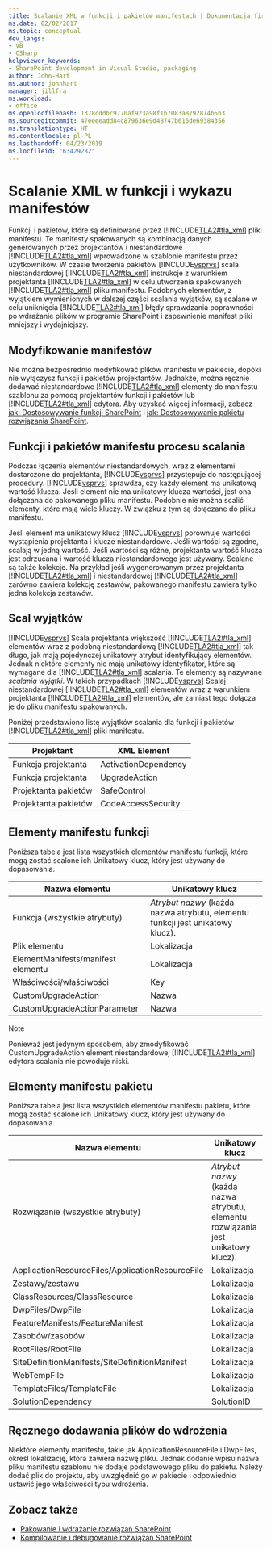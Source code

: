 ```yaml
---
title: Scalanie XML w funkcji i pakietów manifestach | Dokumentacja firmy Microsoft
ms.date: 02/02/2017
ms.topic: conceptual
dev_langs:
- VB
- CSharp
helpviewer_keywords:
- SharePoint development in Visual Studio, packaging
author: John-Hart
ms.author: johnhart
manager: jillfra
ms.workload:
- office
ms.openlocfilehash: 1378cddbc9770af923a98f1b7083a8792874b5b3
ms.sourcegitcommit: 47eeeeadd84c879636e9d48747b615de69384356
ms.translationtype: HT
ms.contentlocale: pl-PL
ms.lasthandoff: 04/23/2019
ms.locfileid: "63429282"
---
```

# <a name="merge-xml-in-feature-and-package-manifests"></a>Scalanie XML w funkcji i wykazu manifestów
  Funkcji i pakietów, które są definiowane przez [!INCLUDE[TLA2#tla_xml](../sharepoint/includes/tla2sharptla-xml-md.md)] pliki manifestu. Te manifesty spakowanych są kombinacją danych generowanych przez projektantów i niestandardowe [!INCLUDE[TLA2#tla_xml](../sharepoint/includes/tla2sharptla-xml-md.md)] wprowadzone w szablonie manifestu przez użytkowników. W czasie tworzenia pakietów [!INCLUDE[vsprvs](../sharepoint/includes/vsprvs-md.md)] scala niestandardowej [!INCLUDE[TLA2#tla_xml](../sharepoint/includes/tla2sharptla-xml-md.md)] instrukcje z warunkiem projektanta [!INCLUDE[TLA2#tla_xml](../sharepoint/includes/tla2sharptla-xml-md.md)] w celu utworzenia spakowanych [!INCLUDE[TLA2#tla_xml](../sharepoint/includes/tla2sharptla-xml-md.md)] pliku manifestu. Podobnych elementów, z wyjątkiem wymienionych w dalszej części scalania wyjątków, są scalane w celu uniknięcia [!INCLUDE[TLA2#tla_xml](../sharepoint/includes/tla2sharptla-xml-md.md)] błędy sprawdzania poprawności po wdrażanie plików w programie SharePoint i zapewnienie manifest pliki mniejszy i wydajniejszy.

## <a name="modify-the-manifests"></a>Modyfikowanie manifestów
 Nie można bezpośrednio modyfikować plików manifestu w pakiecie, dopóki nie wyłączysz funkcji i pakietów projektantów. Jednakże, można ręcznie dodawać niestandardowe [!INCLUDE[TLA2#tla_xml](../sharepoint/includes/tla2sharptla-xml-md.md)] elementy do manifestu szablonu za pomocą projektantów funkcji i pakietów lub [!INCLUDE[TLA2#tla_xml](../sharepoint/includes/tla2sharptla-xml-md.md)] edytora. Aby uzyskać więcej informacji, zobacz [jak: Dostosowywanie funkcji SharePoint](../sharepoint/how-to-customize-a-sharepoint-feature.md) i [jak: Dostosowywanie pakietu rozwiązania SharePoint](../sharepoint/how-to-customize-a-sharepoint-solution-package.md).

## <a name="feature-and-package-manifest-merge-process"></a>Funkcji i pakietów manifestu procesu scalania
 Podczas łączenia elementów niestandardowych, wraz z elementami dostarczone do projektanta, [!INCLUDE[vsprvs](../sharepoint/includes/vsprvs-md.md)] przystępuje do następującej procedury. [!INCLUDE[vsprvs](../sharepoint/includes/vsprvs-md.md)] sprawdza, czy każdy element ma unikatową wartość klucza. Jeśli element nie ma unikatowy klucza wartości, jest ona dołączana do pakowanego pliku manifestu. Podobnie nie można scalić elementy, które mają wiele kluczy. W związku z tym są dołączane do pliku manifestu.

 Jeśli element ma unikatowy klucz [!INCLUDE[vsprvs](../sharepoint/includes/vsprvs-md.md)] porównuje wartości wystąpienia projektanta i klucze niestandardowe. Jeśli wartości są zgodne, scalają w jedną wartość. Jeśli wartości są różne, projektanta wartość klucza jest odrzucana i wartość klucza niestandardowego jest używany. Scalane są także kolekcje. Na przykład jeśli wygenerowanym przez projektanta [!INCLUDE[TLA2#tla_xml](../sharepoint/includes/tla2sharptla-xml-md.md)] i niestandardowej [!INCLUDE[TLA2#tla_xml](../sharepoint/includes/tla2sharptla-xml-md.md)] zarówno zawiera kolekcję zestawów, pakowanego manifestu zawiera tylko jedna kolekcja zestawów.

## <a name="merge-exceptions"></a>Scal wyjątków
 [!INCLUDE[vsprvs](../sharepoint/includes/vsprvs-md.md)] Scala projektanta większość [!INCLUDE[TLA2#tla_xml](../sharepoint/includes/tla2sharptla-xml-md.md)] elementów wraz z podobną niestandardową [!INCLUDE[TLA2#tla_xml](../sharepoint/includes/tla2sharptla-xml-md.md)] tak długo, jak mają pojedynczej unikatowy atrybut identyfikujący elementów. Jednak niektóre elementy nie mają unikatowy identyfikator, które są wymagane dla [!INCLUDE[TLA2#tla_xml](../sharepoint/includes/tla2sharptla-xml-md.md)] scalania. Te elementy są nazywane *scalania wyjątki*. W takich przypadkach [!INCLUDE[vsprvs](../sharepoint/includes/vsprvs-md.md)] Scalaj niestandardowej [!INCLUDE[TLA2#tla_xml](../sharepoint/includes/tla2sharptla-xml-md.md)] elementów wraz z warunkiem projektanta [!INCLUDE[TLA2#tla_xml](../sharepoint/includes/tla2sharptla-xml-md.md)] elementów, ale zamiast tego dołącza je do pliku manifestu spakowanych.

 Poniżej przedstawiono listę wyjątków scalania dla funkcji i pakietów [!INCLUDE[TLA2#tla_xml](../sharepoint/includes/tla2sharptla-xml-md.md)] pliki manifestu.

|Projektant|XML Element|
|--------------|-----------------|
|Funkcja projektanta|ActivationDependency|
|Funkcja projektanta|UpgradeAction|
|Projektanta pakietów|SafeControl|
|Projektanta pakietów|CodeAccessSecurity|

## <a name="feature-manifest-elements"></a>Elementy manifestu funkcji
 Poniższa tabela jest lista wszystkich elementów manifestu funkcji, które mogą zostać scalone ich Unikatowy klucz, który jest używany do dopasowania.

|Nazwa elementu|Unikatowy klucz|
|------------------|----------------|
|Funkcja (wszystkie atrybuty)|*Atrybut nazwy* (każda nazwa atrybutu, elementu funkcji jest unikatowy klucz).|
|Plik elementu|Lokalizacja|
|ElementManifests/manifest elementu|Lokalizacja|
|Właściwości/właściwości|Key|
|CustomUpgradeAction|Nazwa|
|CustomUpgradeActionParameter|Nazwa|

> [!NOTE]
> Ponieważ jest jedynym sposobem, aby zmodyfikować CustomUpgradeAction element niestandardowej [!INCLUDE[TLA2#tla_xml](../sharepoint/includes/tla2sharptla-xml-md.md)] edytora scalania nie powoduje niski.

## <a name="package-manifest-elements"></a>Elementy manifestu pakietu
 Poniższa tabela jest lista wszystkich elementów manifestu pakietu, które mogą zostać scalone ich Unikatowy klucz, który jest używany do dopasowania.

|Nazwa elementu|Unikatowy klucz|
|------------------|----------------|
|Rozwiązanie (wszystkie atrybuty)|*Atrybut nazwy* (każda nazwa atrybutu, elementu rozwiązania jest unikatowy klucz).|
|ApplicationResourceFiles/ApplicationResourceFile|Lokalizacja|
|Zestawy/zestawu|Lokalizacja|
|ClassResources/ClassResource|Lokalizacja|
|DwpFiles/DwpFile|Lokalizacja|
|FeatureManifests/FeatureManifest|Lokalizacja|
|Zasobów/zasobów|Lokalizacja|
|RootFiles/RootFile|Lokalizacja|
|SiteDefinitionManifests/SiteDefinitionManifest|Lokalizacja|
|WebTempFile|Lokalizacja|
|TemplateFiles/TemplateFile|Lokalizacja|
|SolutionDependency|SolutionID|

## <a name="manually-add-deployed-files"></a>Ręcznego dodawania plików do wdrożenia
 Niektóre elementy manifestu, takie jak ApplicationResourceFile i DwpFiles, określ lokalizację, która zawiera nazwę pliku. Jednak dodanie wpisu nazwa pliku manifestu szablonu nie dodaje podstawowego pliku do pakietu. Należy dodać plik do projektu, aby uwzględnić go w pakiecie i odpowiednio ustawić jego właściwości typu wdrożenia.

## <a name="see-also"></a>Zobacz także
- [Pakowanie i wdrażanie rozwiązań SharePoint](../sharepoint/packaging-and-deploying-sharepoint-solutions.md)
- [Kompilowanie i debugowanie rozwiązań SharePoint](../sharepoint/building-and-debugging-sharepoint-solutions.md)
